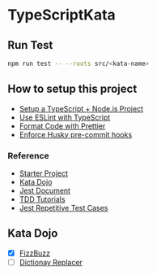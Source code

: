 # TypeScriptKata

## Run Test

```bash
npm run test -- --roots src/<kata-name>
```

## How to setup this project

- [Setup a TypeScript + Node.js Project](https://khalilstemmler.com/blogs/typescript/node-starter-project/)
- [Use ESLint with TypeScript](https://khalilstemmler.com/blogs/typescript/eslint-for-typescript/)
- [Format Code with Prettier](https://khalilstemmler.com/blogs/tooling/prettier/)
- [Enforce Husky pre-commit hooks](https://khalilstemmler.com/blogs/tooling/enforcing-husky-precommit-hooks/)

### Reference

- [Starter Project](https://github.com/stemmlerjs/simple-typescript-starter)
- [Kata Dojo](https://codingdojo.org/kata/)
- [Jest Document](https://jestjs.io/docs/using-matchers)
- [TDD Tutorials](https://khalilstemmler.com/articles/test-driven-development/introduction-to-tdd/#Getting-started)
- [Jest Repetitive Test Cases](https://dev.to/bgord/simplify-repetitive-jest-test-cases-with-test-each-310m)

## Kata Dojo

- [x] [FizzBuzz](https://codingdojo.org/kata/FizzBuzz/)
- [ ] [Dictionay Replacer](https://codingdojo.org/kata/DictionaryReplacer/)
